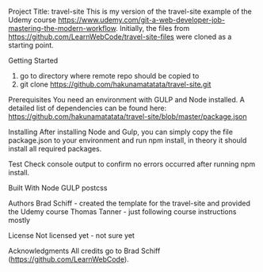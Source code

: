 Project Title: travel-site
This is my version of the travel-site example of the Udemy course https://www.udemy.com/git-a-web-developer-job-mastering-the-modern-workflow.
Initially, the files from https://github.com/LearnWebCode/travel-site-files were cloned as a starting point.

Getting Started
1) go to directory where remote repo should be copied to
2) git clone https://github.com/hakunamatatata/travel-site.git

Prerequisites
You need an environment with GULP and Node installed. A detailed list of dependencies can be found here: https://github.com/hakunamatatata/travel-site/blob/master/package.json

Installing
After installing Node and Gulp, you can simply copy the file package.json to your environment and run npm install, in theory it should install all required packages.

Test
Check console output to confirm no errors occurred after running npm install.

Built With
Node
GULP
postcss

Authors
Brad Schiff - created the template for the travel-site and provided the Udemy course
Thomas Tanner - just following course instructions mostly

License
Not licensed yet - not sure yet

Acknowledgments
All credits go to Brad Schiff (https://github.com/LearnWebCode).
